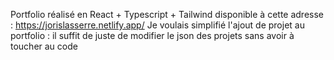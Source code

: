 Portfolio réalisé en React + Typescript + Tailwind disponible à cette adresse : https://jorislasserre.netlify.app/
Je voulais simplifié l'ajout de projet au portfolio : il suffit de juste de modifier le json des projets sans avoir à toucher au code
